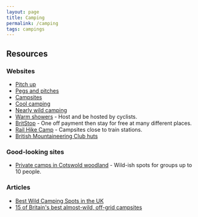 ```yaml
---
layout: page
title: Camping
permalink: /camping
tags: campings
---
```


## Resources

### Websites
* [Pitch up](https://www.pitchup.com/)
* [Pegs and pitches](https://pegsandpitches.co.uk/)
* [Campsites](https://campsites.co.uk/)
* [Cool camping](https://coolcamping.com/)
* [Nearly wild camping](https://nearlywildcamping.org/)
* [Warm showers](https://www.warmshowers.org/) - Host and be hosted by cyclists.
* [BritStop](https://www.britstops.com/) - One off payment then stay for free at many different places.
* [Rail Hike Camp](https://felt.com/map/Rail-Hike-Camp-kv9BQ3TnpTvud8TM43gTqpB) - Campsites close to train stations.
* [British Mountaineering Club huts](https://www.thebmc.co.uk/organisations/huts)

### Good-looking sites
* [Private camps in Cotswold woodland](https://www.hipcamp.com/en-GB/land/england-gloucestershire-private-camps-in-cotswold-woodland-6p0h8x9p?adults=1&children=0) - Wild-ish spots for groups up to 10 people.

### Articles
* [Best Wild Camping Spots in the UK](https://adventurequeens.co.uk/2017/11/03/best-wild-camping-spots-in-the-uk/)
* [15 of Britain's best almost-wild, off-grid campsites](https://www.theguardian.com/travel/2021/mar/20/15-best-almost-wild-camping-off-grid-campsites-britain-uk)
